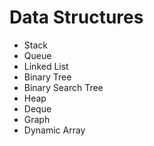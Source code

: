 # Data Structures

- Stack
- Queue
- Linked List
- Binary Tree
- Binary Search Tree
- Heap
- Deque
- Graph
- Dynamic Array
